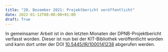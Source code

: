 ```yaml
---
title: "20. Dezember 2021: Projektbericht veröffentlicht"
date: 2022-01-12T00:00:00+01:00
draft: True
---
```


In gemeinsamer Arbeit ist in den letzten Monaten der DPNB-Projektbericht verfasst worden. Dieser ist nun
bei der KIT-Bibliothek veröffentlicht worden und kann dort unter der DOI [10.5445/IR/1000141238](https://doi.org/10.5445/IR/1000141238) abgerufen werden.
